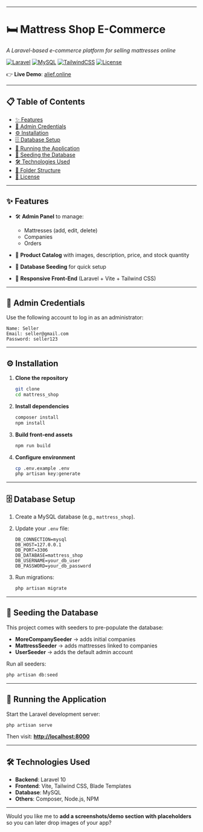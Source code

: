 

---

# 🛏️ Mattress Shop E-Commerce

*A Laravel-based e-commerce platform for selling mattresses online*

[![Laravel](https://img.shields.io/badge/Laravel-10.x-FF2D20?style=flat-square\&logo=laravel\&logoColor=white)](https://laravel.com/)
[![MySQL](https://img.shields.io/badge/MySQL-8.x-4479A1?style=flat-square\&logo=mysql\&logoColor=white)](https://www.mysql.com/)
[![TailwindCSS](https://img.shields.io/badge/TailwindCSS-3.x-38B2AC?style=flat-square\&logo=tailwind-css\&logoColor=white)](https://tailwindcss.com/)
[![License](https://img.shields.io/badge/license-Private-lightgrey?style=flat-square)](#license)

👉 **Live Demo**: [alief.online](https://alief.online)

---

## 📋 Table of Contents

* [✨ Features](#-features)
* [🔑 Admin Credentials](#-admin-credentials)
* [⚙️ Installation](#️-installation)
* [🗄 Database Setup](#-database-setup)
* [🚀 Running the Application](#-running-the-application)
* [🌱 Seeding the Database](#-seeding-the-database)
* [🛠 Technologies Used](#-technologies-used)
* [📂 Folder Structure](#-folder-structure)
* [📜 License](#-license)

---

## ✨ Features

* 🛠 **Admin Panel** to manage:

  * Mattresses (add, edit, delete)
  * Companies
  * Orders
* 🛒 **Product Catalog** with images, description, price, and stock quantity
* 🌱 **Database Seeding** for quick setup
* 📱 **Responsive Front-End** (Laravel + Vite + Tailwind CSS)

---

## 🔑 Admin Credentials

Use the following account to log in as an administrator:

```
Name: Seller  
Email: seller@gmail.com  
Password: seller123  
```

---

## ⚙️ Installation

1. **Clone the repository**

   ```bash
   git clone
   cd mattress_shop
   ```

2. **Install dependencies**

   ```bash
   composer install
   npm install
   ```

3. **Build front-end assets**

   ```bash
   npm run build
   ```

4. **Configure environment**

   ```bash
   cp .env.example .env
   php artisan key:generate
   ```

---

## 🗄 Database Setup

1. Create a MySQL database (e.g., `mattress_shop`).

2. Update your `.env` file:

   ```env
   DB_CONNECTION=mysql
   DB_HOST=127.0.0.1
   DB_PORT=3306
   DB_DATABASE=mattress_shop
   DB_USERNAME=your_db_user
   DB_PASSWORD=your_db_password
   ```

3. Run migrations:

   ```bash
   php artisan migrate
   ```

---

## 🌱 Seeding the Database

This project comes with seeders to pre-populate the database:

* **MoreCompanySeeder** → adds initial companies
* **MattressSeeder** → adds mattresses linked to companies
* **UserSeeder** → adds the default admin account

Run all seeders:

```bash
php artisan db:seed
```

---

## 🚀 Running the Application

Start the Laravel development server:

```bash
php artisan serve
```

Then visit: **[http://localhost:8000](http://localhost:8000)**

---

## 🛠 Technologies Used

* **Backend**: Laravel 10
* **Frontend**: Vite, Tailwind CSS, Blade Templates
* **Database**: MySQL
* **Others**: Composer, Node.js, NPM

---







Would you like me to **add a screenshots/demo section with placeholders** so you can later drop images of your app?
